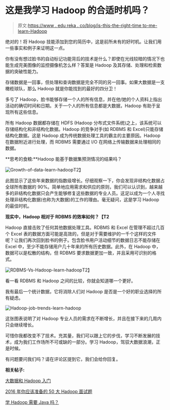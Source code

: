 # 这是我学习 Hadoop 的合适时机吗？

> 原文:[https://www . edu reka . co/blog/is-this-the-right-time to-me-learn-Hadoop](https://www.edureka.co/blog/is-this-the-right-time-for-me-to-learn-hadoop)

绝对的！将 Hadoop 技能添加到您的简历中，这是前所未有的好时机。让我们用一些事实和例子来证明这一点。

你有没有想过脸书的自动标记功能背后的技术是什么？即使在光线较暗的情况下也能生成完美图像的监控摄像机怎么样？答案是 Hadoop 及其存储、处理和检索数据的突破性能力。

存储数据是一回事，但处理和查询数据是完全不同的另一回事。如果大数据是一支橄榄球队，那么 Hadoop 就是你能找到的最好的四分卫！

多亏了 Hadoop，脸书能够存储一个人的所有信息，并在他/她的个人资料上指出活动的确切时间和日期。关于一个人的所有信息都是大数据，Hadoop 有助于呈现所有这些信息。

所有 Hadoop 数据都存储在 HDFS (Hadoop 分布式文件系统)之上，该系统可以存储结构化和非结构化数据。Hadoop 的竞争对手(如 RDBMS 和 Excel)只能存储结构化数据。这是 Hadoop 成为传统数据处理工具的霸主的主要原因。Hadoop 在数据附近进行处理，而 RDBMS 需要通过 I/O 在网络上传输数据来处理相同的数据。

**思考的食粮:**Hadoop 能基于数据集预测情况的结果吗？

![Growth-of-data-learn-hadoop](../Images/d6199258b1556d7e3439fcda55c1a65b.png)T2】

此图显示了这些年来数据的指数级增长。仔细观察一下，你会发现非结构化数据占全球所有数据的 90%。简单地应用需求和供应的原则，我们可以认识到，越来越多的非结构化数据只会产生能够修复这些数据的专业人员。这足以成为一个人寻找处理非结构化数据(也称为大数据)的工作的理由。毫无疑问，这是学习 Hadoop 的最佳时机。

**现实中，Hadoop 相对于 RDBMS 的效率如何？【T2**

Hadoop 直接击败了任何其他数据处理工具。RDBMS 和 Excel 在管理不超过几百个 Excel 表的数据方面可能是高效的，但是对于需要维护的一千个这样的文件呢？让我们再次回到脸书的例子。包含脸书用户活动细节的数据日志不能存储在 Excel 中，至少不能存储用户几十年来的所有历史数据。此外，在 Hadoop 中，数据可以是松散的结构，但 RDBMS 要求数据更加一致，并且采用可识别的格式。

![RDBMS-Vs-Hadoop-learn-hadoop](../Images/6b835b89b6b41a6163748336c1f93675.png)T2】

看一看 RDBMS 和 Hadoop 之间的比较，你就会知道哪一个更好。

我有最后一个统计数据，它将消除人们对 Hadoop 是否是一个好的职业选择的所有疑虑。

![Hadoop-job-trends-learn-hadoop](../Images/db28cc24a22569ac47d917f1021a67e3.png)

这张图表说明了对 Hadoop 专业人员的需求在不断增长，并且在接下来的几周内只会继续增长。

可惜你我都改变不了技术。充其量，我们可以跟上它的步伐，学习不断发展的技术，成为我们工作场所不可或缺的一部分。学习 Hadoop，驾驭大数据浪潮，正是时候。

有问题要问我们吗？请在评论区提到它，我们会给你回复。

**相关帖子:**

[大数据和 Hadoop 入门](https://www.edureka.co/big-data-and-hadoop "Get started with Big Data and Hadoop")

[2016 年你应该准备的 50 大 Hadoop 面试题](https://www.edureka.co/blog/interview-questions/top-50-hadoop-interview-questions-2016/ "top 50 hadoop interview questions you should prepare for in 2016")

[学 Hadoop 需要 Java 吗？](https://www.edureka.co/blog/do-you-need-java-to-learn-hadoop "do you need java to learn hadoop")